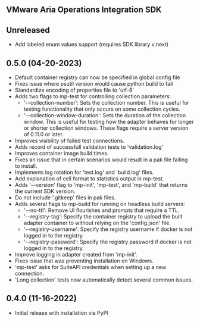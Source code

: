 VMware Aria Operations Integration SDK
--------------------------------------
## Unreleased 
* Add labeled enum values support (requires SDK library v.next)

## 0.5.0 (04-20-2023)
* Default container registry can now be specified in global config file
* Fixes issue where psutil version would cause python build to fail
* Standardize encoding of properties file to 'utf-8'
* Adds two flags to mp-test for controlling collection parameters:
  * '--collection-number': Sets the collection number. This is useful for testing functionality that only occurs on some collection cycles.
  * '--collection-window-duration': Sets the duration of the collection window. This is useful for testing how the adapter behaves for longer or shorter collection windows.
  These flags require a server version of 0.11.0 or later.
* Improves visibility of failed test connections.
* Adds record of successfull validation tests to 'validation.log'
* Improves container image build times.
* Fixes an issue that in certain scenarios would result in a pak file failing to install.
* Implements log rotation for 'test.log' and 'build.log' files.
* Add explanation of cell format to statistics output in mp-test.
* Adds '--version' flag to 'mp-init', 'mp-test', and 'mp-build' that returns the current SDK version.
* Do not include '.gitkeep' files in pak files.
* Adds several flags to mp-build for running on headless build servers:
  * '--no-ttl': Remove UI flourishes and prompts that require a TTL.
  * '--registry-tag': Specify the container registry to upload the built adapter container to without relying on the 'config.json' file.
  * '--registry-username': Specify the registry username if docker is not logged in to the registry.
  * '--registry-password': Specify the registry password if docker is not logged in to the registry.
* Improve logging in adapter created from 'mp-init'.
* Fixes issue that was preventing installation on Windows.
* 'mp-test' asks for SuiteAPI credentials when setting up a new connection.
* 'Long collection' tests now automatically detect several common issues.

## 0.4.0 (11-16-2022)
* Initial release with installation via PyPI
